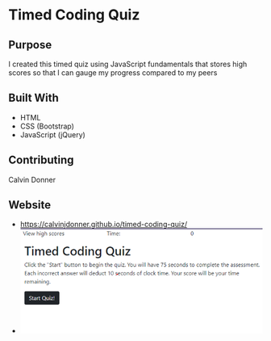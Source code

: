 # Timed Coding Quiz


## Purpose
I created this timed quiz using JavaScript fundamentals that stores high scores so that I can gauge my progress compared to my peers

## Built With
* HTML 
* CSS (Bootstrap)
* JavaScript (jQuery)

## Contributing
Calvin Donner

## Website
* https://calvinjdonner.github.io/timed-coding-quiz/
* ![](quiz/images/Timed-Quiz-Screenshot.png)

